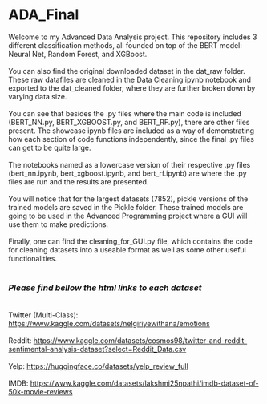 # ADA_Final

Welcome to my Advanced Data Analysis project. This repository includes 3 different classification methods, all founded on top of the BERT model: Neural Net, Random Forest, and XGBoost. <br><br>
You can also find the original downloaded dataset in the dat_raw folder. These raw datafiles are cleaned in the Data Cleaning ipynb notebook and exported to the dat_cleaned folder, where they are further broken down by varying data size. <br><br>
You can see that besides the .py files where the main code is included (BERT_NN.py, BERT_XGBOOST.py, and BERT_RF.py), there are other files present. The showcase ipynb files are included as a way of demonstrating how each section of code functions independently, since the final .py files can get to be quite large. <br><br>
The notebooks named as a lowercase version of their respective .py files (bert_nn.ipynb, bert_xgboost.ipynb, and bert_rf.ipynb) are where the .py files are run and the results are presented. <br><br>
You will notice that for the largest datasets (7852), pickle versions of the trained models are saved in the Pickle folder. These trained models are going to be used in the Advanced Programming project where a GUI will use them to make predictions. <br><br>
Finally, one can find the cleaning_for_GUI.py file, which contains the code for cleaning datasets into a useable format as well as some other useful functionalities.<br><br>


### *Please find bellow the html links to each dataset* <br><br>
Twitter (Multi-Class): https://www.kaggle.com/datasets/nelgiriyewithana/emotions <br><br>
Reddit: https://www.kaggle.com/datasets/cosmos98/twitter-and-reddit-sentimental-analysis-dataset?select=Reddit_Data.csv <br><br>
Yelp: https://huggingface.co/datasets/yelp_review_full <br><br>
IMDB: https://www.kaggle.com/datasets/lakshmi25npathi/imdb-dataset-of-50k-movie-reviews